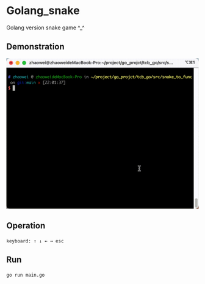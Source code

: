 # Golang_snake

Golang version snake game ^_^

## Demonstration 
![img](player.gif)

## Operation 
`keyboard: ↑ ↓ ← → esc`

## Run
`go run main.go`